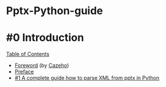 # Pptx-Python-guide

# #0 Introduction



<p><a href="/getify/You-Dont-Know-JS/blob/2nd-ed/get-started/toc.md">Table of Contents</a></p>
<ul>
<li><a href="/getify/You-Dont-Know-JS/blob/2nd-ed/get-started/foreword.md">Foreword</a> (by <a href="https://twitter.com/holtbt" rel="nofollow">Cazeho</a>)</li>
<li><a href="/getify/You-Dont-Know-JS/blob/2nd-ed/preface.md">Preface</a></li>
<li><a href="/getify/You-Dont-Know-JS/blob/2nd-ed/get-started/ch1.md">#1 A complete guide how to parse XML from pptx in Python</a></li>

</ul>

